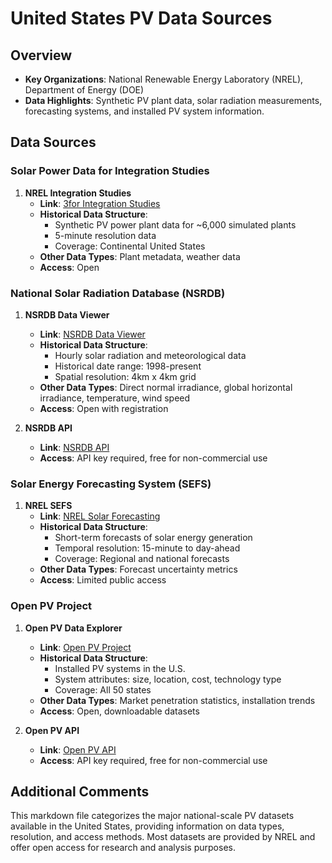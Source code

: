 # United States PV Data Sources

## Overview

- **Key Organizations**: National Renewable Energy Laboratory (NREL), Department of Energy (DOE)
- **Data Highlights**: Synthetic PV plant data, solar radiation measurements, forecasting systems, and installed PV system information.

## Data Sources

### **Solar Power Data for Integration Studies**
1. **NREL Integration Studies**
   - **Link**: [3for Integration Studies](https://www.nrel.gov/grid/solar-power-data.html)
   - **Historical Data Structure**:
     - Synthetic PV power plant data for ~6,000 simulated plants
     - 5-minute resolution data
     - Coverage: Continental United States
   - **Other Data Types**: Plant metadata, weather data
   - **Access**: Open

### **National Solar Radiation Database (NSRDB)**
1. **NSRDB Data Viewer**
   - **Link**: [NSRDB Data Viewer](https://nsrdb.nrel.gov/)
   - **Historical Data Structure**:
     - Hourly solar radiation and meteorological data
     - Historical date range: 1998-present
     - Spatial resolution: 4km x 4km grid
   - **Other Data Types**: Direct normal irradiance, global horizontal irradiance, temperature, wind speed
   - **Access**: Open with registration

2. **NSRDB API**
   - **Link**: [NSRDB API](https://developer.nrel.gov/docs/solar/nsrdb/)
   - **Access**: API key required, free for non-commercial use

### **Solar Energy Forecasting System (SEFS)**
1. **NREL SEFS**
   - **Link**: [NREL Solar Forecasting](https://www.nrel.gov/grid/solar-forecasting.html)
   - **Historical Data Structure**:
     - Short-term forecasts of solar energy generation
     - Temporal resolution: 15-minute to day-ahead
     - Coverage: Regional and national forecasts
   - **Other Data Types**: Forecast uncertainty metrics
   - **Access**: Limited public access

### **Open PV Project**
1. **Open PV Data Explorer**
   - **Link**: [Open PV Project](https://openpv.nrel.gov/)
   - **Historical Data Structure**:
     - Installed PV systems in the U.S.
     - System attributes: size, location, cost, technology type
     - Coverage: All 50 states
   - **Other Data Types**: Market penetration statistics, installation trends
   - **Access**: Open, downloadable datasets

2. **Open PV API**
   - **Link**: [Open PV API](https://developer.nrel.gov/docs/solar/openpv/)
   - **Access**: API key required, free for non-commercial use

## Additional Comments
This markdown file categorizes the major national-scale PV datasets available in the United States, providing information on data types, resolution, and access methods. Most datasets are provided by NREL and offer open access for research and analysis purposes.
